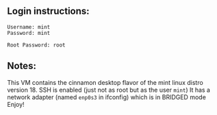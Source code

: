 ## Login instructions:

```
Username: mint
Password: mint

Root Password: root
```

## Notes:

This VM contains the cinnamon desktop flavor of the mint linux distro version 18.
SSH is enabled (just not as root but as the user `mint`)
It has a network adapter (named `enp0s3` in ifconfig) which is in BRIDGED mode
Enjoy!
